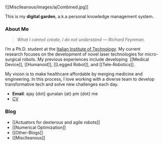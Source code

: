 ![[Misclleanous/images/ajCombined.jpg]]


This is my **digital garden**, a.k.a personal knowledge management system.

### About Me

> *What I cannot create, I do not understand — Richard Feynman.*


I’m a Ph.D. student at the [Italian Institute of Technology](https://iit.it/). My current research focuses on the development of novel laser technologies for micro-surgical robots. My previous experiences include developing  [[Medical Device]], [[Humanoid]], [[Legged Robot]], and [[Tele-Robotics]].

My vision is to make healthcare affordable by merging medicine and engineering. In this process, I love working with a diverse team to develop transformative tech and solve new challenges each day.

- **Email**: ajay {dot} gunalan {at} pm {dot} me
- [CV](https://ajaygunalan.github.io/assets/ajayg_cv.pdf)



### Blog
- [[Actuators for dexterous and agile robots]]
- [[Numerical Optimization]] 
- [[Other-Blogs]]
- [[Misclleanous]]



